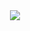 <div align="center"><img src="https://spotify-github-profile.vercel.app/api/view?uid=vqv2s6z1g38eyzfn4yicq16tt&cover_image=true&theme=default&show_offline=true&background_color=000000&bar_color=ffffff&bar_color_cover=true" /></div>  

<br/>  

